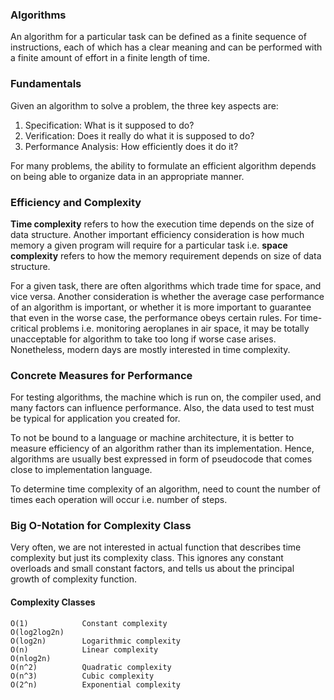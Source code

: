 ### Algorithms

An algorithm for a particular task can be defined as a finite sequence of instructions, each of which has a clear meaning and can be performed with a finite amount of effort in a finite length of time.

### Fundamentals

Given an algorithm to solve a problem, the three key aspects are:

1. Specification: What is it supposed to do?
2. Verification: Does it really do what it is supposed to do?
3. Performance Analysis: How efficiently does it do it?

For many problems, the ability to formulate an efficient algorithm depends on being able to organize data in an appropriate manner.

### Efficiency and Complexity

**Time complexity** refers to how the execution time depends on the size of data structure. Another important efficiency consideration is how much memory a given program will require for a particular task i.e. **space complexity** refers to how the memory requirement depends on size of data structure.

For a given task, there are often algorithms which trade time for space, and vice versa. Another consideration is whether the average case performance of an algorithm is important, or whether it is more important to guarantee that even in the worse case, the performance obeys certain rules. For time-critical problems i.e. monitoring aeroplanes in air space, it may be totally unacceptable for algorithm to take too long if worse case arises. Nonetheless, modern days are mostly interested in time complexity.

### Concrete Measures for Performance

For testing algorithms, the machine which is run on, the compiler used, and many factors can influence performance. Also, the data used to test must be typical for application you created for.

To not be bound to a language or machine architecture, it is better to measure efficiency of an algorithm rather than its implementation. Hence, algorithms are usually best expressed in form of pseudocode that comes close to implementation language.

To determine time complexity of an algorithm, need to count the number of times each operation will occur i.e. number of steps.

### Big O-Notation for Complexity Class

Very often, we are not interested in actual function that describes time complexity but just its complexity class. This ignores any constant overloads and small constant factors, and tells us about the principal growth of complexity function.

#### Complexity Classes

```
O(1)            Constant complexity
O(log2log2n)
O(log2n)        Logarithmic complexity
O(n)            Linear complexity
O(nlog2n)
O(n^2)          Quadratic complexity
O(n^3)          Cubic complexity
O(2^n)          Exponential complexity
```
